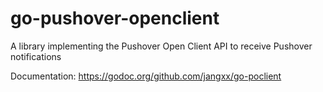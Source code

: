 # go-pushover-openclient
A library implementing the Pushover Open Client API to receive Pushover notifications

Documentation: https://godoc.org/github.com/jangxx/go-poclient
